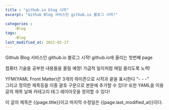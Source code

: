 ```yaml
---
title : "github.io blog 시작"
excerpt: "Github Blog 서비스인 github.io 블로그 시작!"

categories :
    -Blog
tags:
    -Blog
last_modified_at: 2021-02-17
---
```


Github Blog 서비스인 github.io 블로그 시작!
github.io에 올리는 첫번째 page

컴퓨터 기술을 공부한 내용들을 올릴 예정!
가급적 일지처럼 매일 올리도록 노력!

YFM(YAML Front Matter)은 3개의 하이픈으로 시작과 끝을 표시한다 "- - -"  
그리고 정의한 제목등을 이중 괄호 구문으로 본문에 추가할 수 있다!
또한 YAML을 이용 글의 제목 날짜 카테고리 테그 레이아웃을 정의할 수 있다!

이 글의 제목은 {{page.title}}이고
마지막 수정일은 {{page.last_modified_at}}이다.